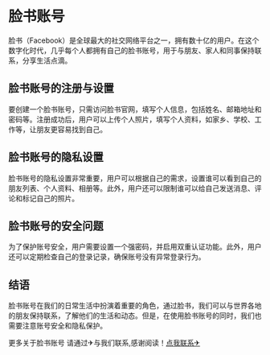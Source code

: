 # 脸书账号

脸书（Facebook）是全球最大的社交网络平台之一，拥有数十亿的用户。在这个数字化时代，几乎每个人都拥有自己的脸书账号，用于与朋友、家人和同事保持联系，分享生活点滴。

## 脸书账号的注册与设置

要创建一个脸书账号，只需访问脸书官网，填写个人信息，包括姓名、邮箱地址和密码等。注册成功后，用户可以上传个人照片，填写个人资料，如家乡、学校、工作等，让朋友更容易找到自己。

## 脸书账号的隐私设置

脸书账号的隐私设置非常重要，用户可以根据自己的需求，设置谁可以看到自己的朋友列表、个人资料、相册等。此外，用户还可以限制谁可以给自己发送消息、评论和标记自己的照片。

## 脸书账号的安全问题

为了保护账号安全，用户需要设置一个强密码，并启用双重认证功能。此外，用户还可以定期检查自己的登录记录，确保账号没有异常登录行为。

## 结语

脸书账号在我们的日常生活中扮演着重要的角色，通过脸书，我们可以与世界各地的朋友保持联系，了解他们的生活和动态。但是，在使用脸书账号的同时，我们也需要注意账号安全和隐私保护。

更多关于脸书账号 请通过✈与我们联系,感谢阅读！[点我联系✈](https://in.k02.cc)